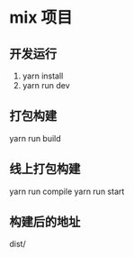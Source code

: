 mix 项目
===


开发运行
---

  1. yarn install
  2. yarn run dev


打包构建
---

  yarn run build


线上打包构建
---

  yarn run compile
  yarn run start


构建后的地址
---

  dist/
